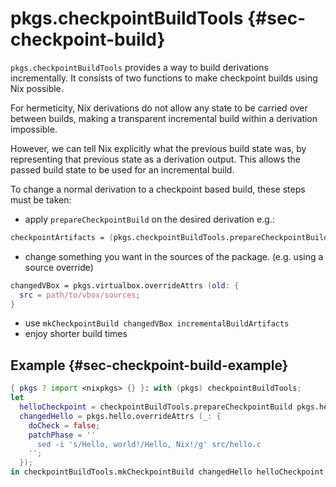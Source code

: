 # pkgs.checkpointBuildTools  {#sec-checkpoint-build}

`pkgs.checkpointBuildTools` provides a way to build derivations incrementally. It consists of two functions to make checkpoint builds using Nix possible.

For hermeticity, Nix derivations do not allow any state to be carried over between builds, making a transparent incremental build within a derivation impossible.

However, we can tell Nix explicitly what the previous build state was, by representing that previous state as a derivation output. This allows the passed build state to be used for an incremental build.

To change a normal derivation to a checkpoint based build, these steps must be taken:
  - apply `prepareCheckpointBuild` on the desired derivation
    e.g.:
```nix
checkpointArtifacts = (pkgs.checkpointBuildTools.prepareCheckpointBuild pkgs.virtualbox);
```
  - change something you want in the sources of the package. (e.g. using a source override)
```nix
changedVBox = pkgs.virtualbox.overrideAttrs (old: {
  src = path/to/vbox/sources;
}
```
  - use `mkCheckpointBuild changedVBox incrementalBuildArtifacts`
  - enjoy shorter build times

## Example {#sec-checkpoint-build-example}
```nix
{ pkgs ? import <nixpkgs> {} }: with (pkgs) checkpointBuildTools;
let
  helloCheckpoint = checkpointBuildTools.prepareCheckpointBuild pkgs.hello;
  changedHello = pkgs.hello.overrideAttrs (_: {
    doCheck = false;
    patchPhase = ''
      sed -i 's/Hello, world!/Hello, Nix!/g' src/hello.c
    '';
  });
in checkpointBuildTools.mkCheckpointBuild changedHello helloCheckpoint
```
